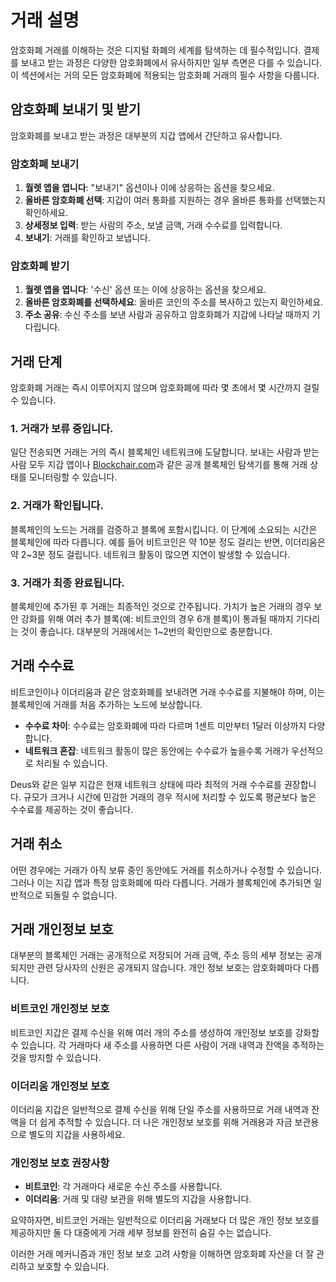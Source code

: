 # 거래 설명

암호화폐 거래를 이해하는 것은 디지털 화폐의 세계를 탐색하는 데 필수적입니다. 결제를 보내고 받는 과정은 다양한 암호화폐에서 유사하지만 일부 측면은 다를 수 있습니다. 이 섹션에서는 거의 모든 암호화폐에 적용되는 암호화폐 거래의 필수 사항을 다룹니다.

## 암호화폐 보내기 및 받기

암호화폐를 보내고 받는 과정은 대부분의 지갑 앱에서 간단하고 유사합니다.

### 암호화폐 보내기

1. **월렛 앱을 엽니다**: "보내기" 옵션이나 이에 상응하는 옵션을 찾으세요.
2. **올바른 암호화폐 선택**: 지갑이 여러 통화를 지원하는 경우 올바른 통화를 선택했는지 확인하세요.
3. **상세정보 입력**: 받는 사람의 주소, 보낼 금액, 거래 수수료를 입력합니다.
4. **보내기**: 거래를 확인하고 보냅니다.

### 암호화폐 받기

1. **월렛 앱을 엽니다**: '수신' 옵션 또는 이에 상응하는 옵션을 찾으세요.
2. **올바른 암호화폐를 선택하세요**: 올바른 코인의 주소를 복사하고 있는지 확인하세요.
3. **주소 공유**: 수신 주소를 보낸 사람과 공유하고 암호화폐가 지갑에 나타날 때까지 기다립니다.

## 거래 단계

암호화폐 거래는 즉시 이루어지지 않으며 암호화폐에 따라 몇 초에서 몇 시간까지 걸릴 수 있습니다.

### 1. 거래가 보류 중입니다.

일단 전송되면 거래는 거의 즉시 블록체인 네트워크에 도달합니다. 보내는 사람과 받는 사람 모두 지갑 앱이나 [Blockchair.com](https://blockchair.com)과 같은 공개 블록체인 탐색기를 통해 거래 상태를 모니터링할 수 있습니다.

### 2. 거래가 확인됩니다.

블록체인의 노드는 거래를 검증하고 블록에 포함시킵니다. 이 단계에 소요되는 시간은 블록체인에 따라 다릅니다. 예를 들어 비트코인은 약 10분 정도 걸리는 반면, 이더리움은 약 2~3분 정도 걸립니다. 네트워크 활동이 많으면 지연이 발생할 수 있습니다.

### 3. 거래가 최종 완료됩니다.

블록체인에 추가된 후 거래는 최종적인 것으로 간주됩니다. 가치가 높은 거래의 경우 보안 강화를 위해 여러 추가 블록(예: 비트코인의 경우 6개 블록)이 통과될 때까지 기다리는 것이 좋습니다. 대부분의 거래에서는 1~2번의 확인만으로 충분합니다.

## 거래 수수료

비트코인이나 이더리움과 같은 암호화폐를 보내려면 거래 수수료를 지불해야 하며, 이는 블록체인에 거래를 처음 추가하는 노드에 보상합니다.

- **수수료 차이**: 수수료는 암호화폐에 따라 다르며 1센트 미만부터 1달러 이상까지 다양합니다.
- **네트워크 혼잡**: 네트워크 활동이 많은 동안에는 수수료가 높을수록 거래가 우선적으로 처리될 수 있습니다.

Deus와 같은 일부 지갑은 현재 네트워크 상태에 따라 최적의 거래 수수료를 권장합니다. 규모가 크거나 시간에 민감한 거래의 경우 적시에 처리할 수 있도록 평균보다 높은 수수료를 제공하는 것이 좋습니다.

## 거래 취소

어떤 경우에는 거래가 아직 보류 중인 동안에도 거래를 취소하거나 수정할 수 있습니다. 그러나 이는 지갑 앱과 특정 암호화폐에 따라 다릅니다. 거래가 블록체인에 추가되면 일반적으로 되돌릴 수 없습니다.

## 거래 개인정보 보호

대부분의 블록체인 거래는 공개적으로 저장되어 거래 금액, 주소 등의 세부 정보는 공개되지만 관련 당사자의 신원은 공개되지 않습니다. 개인 정보 보호는 암호화폐마다 다릅니다.

### 비트코인 ​​개인정보 보호

비트코인 지갑은 결제 수신을 위해 여러 개의 주소를 생성하여 개인정보 보호를 강화할 수 있습니다. 각 거래마다 새 주소를 사용하면 다른 사람이 거래 내역과 잔액을 추적하는 것을 방지할 수 있습니다.

### 이더리움 개인정보 보호

이더리움 지갑은 일반적으로 결제 수신을 위해 단일 주소를 사용하므로 거래 내역과 잔액을 더 쉽게 추적할 수 있습니다. 더 나은 개인정보 보호를 위해 거래용과 자금 보관용으로 별도의 지갑을 사용하세요.

### 개인정보 보호 권장사항

- **비트코인**: 각 거래마다 새로운 수신 주소를 사용합니다.
- **이더리움**: 거래 및 대량 보관을 위해 별도의 지갑을 사용합니다.

요약하자면, 비트코인 ​​거래는 일반적으로 이더리움 거래보다 더 많은 개인 정보 보호를 제공하지만 둘 다 대중에게 거래 세부 정보를 완전히 숨길 수는 없습니다.

이러한 거래 메커니즘과 개인 정보 보호 고려 사항을 이해하면 암호화폐 자산을 더 잘 관리하고 보호할 수 있습니다.